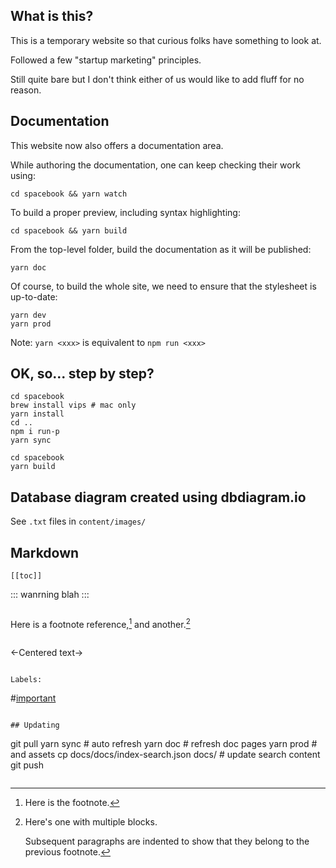 ## What is this?

This is a temporary website so that curious folks have something to look at.

Followed a few "startup marketing" principles.

Still quite bare but I don't think either of us would like to add fluff for no reason.

## Documentation

This website now also offers a documentation area.

While authoring the documentation, one can keep checking their work using:
```
cd spacebook && yarn watch
```
To build a proper preview, including syntax highlighting:
```
cd spacebook && yarn build
```

From the top-level folder, build the documentation as it will be published:
```
yarn doc
```

Of course, to build the whole site, we need to ensure that the stylesheet is up-to-date:
```
yarn dev
yarn prod
```

Note: `yarn <xxx>` is equivalent to `npm run <xxx>`

## OK, so... step by step?

```
cd spacebook
brew install vips # mac only
yarn install
cd ..
npm i run-p
yarn sync
```

```
cd spacebook
yarn build
```

## Database diagram created using dbdiagram.io

See `.txt` files in `content/images/`

## Markdown

```
[[toc]]

```
::: wanrning
blah
:::
```

```
Here is a footnote reference,[^1] and another.[^longnote]

[^1]: Here is the footnote.

[^longnote]: Here's one with multiple blocks.

    Subsequent paragraphs are indented to show that they
belong to the previous footnote.
```

```
<-Centered text->
```

Labels:
```
#[important](red)
```

## Updating

```
git pull
yarn sync # auto refresh
yarn doc # refresh doc pages
yarn prod # and assets
cp docs/docs/index-search.json docs/ # update search content
git push
```

